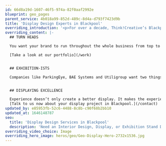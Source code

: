 ```yaml
---
id: 66d8a19d-1607-46f5-974a-82f0aaf2992e
blueprint: geo_pages
parent_service: 4b018a99-852d-489c-8d4a-d793f7423d9b
title: 'Display Design Experts in Blackpool'
overriding_introduction: '<p>For over a decade, Think!Creative’s Blackpool display experts have worked closely with companies like BAE Systems, Utiligroup, and ParkingEye to create display pieces that tell the story they want to get across. How can we help tell yours?</p>'
overriding_content: |-
  ## TURN HEADS

  You want your brand to run throughout the whole business from top to bottom. In that sense, the best place to seed your brand is the environment you’re in right now. Think!Creative have helped transform many clients’ office interiors, using wall wraps, banners, office vinyls and vehincle liveries. Starting with your workspace really helps immerse employees in your branding. So when you take your brand further – from pop-up displays to Adshel campaigns – everyone’s on board.

  [Take a look at our portfolio](/work)


  ## EXHIBITION-ISTS

  Companies like ParkingEye, BAE Systems and Utiligroup want two things from their displays: to stand out in the crowd and to be easily, instantly recognisable. Think!Creative have been working closely with these and many more companies for over a decade to produce exhibition stands they are proud to stand in front of. If your company is looking to create an exhibition stand that delivers immediate recognition, trust Think!Creative’s experienced Blackpool based studio.


  ## DISPLAYING EXCELLENCE

  Experience doesn’t only create a better display. It makes the experience stress-free too. Our clients return again and again not just for the quality of our work, but because we’re easy to work with, hitting briefs, hitting deadlines and hitting budgets consistently.
  [Talk to us now about your display project in Blackpool.](/contact)
updated_by: e85953fb-52c6-4488-8c8b-c90f68b2bb10
updated_at: 1646148787
seo:
  title: 'Display Design Services in Blackpool'
  description: 'Need an Interior Design, Display, or Exhibition Stand Design Authority in Blackpool? Call Think!Creative''s Display Design Experts on 01253 297900.'
overriding_video_choice: Image
overriding_hero_image: heros/geo/Geo-Display-Hero-2732x1536.jpg
---
```

